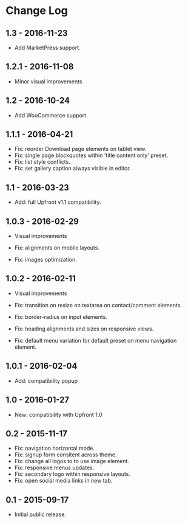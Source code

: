 Change Log
============


1.3 - 2016-11-23
-------------------------------------------------------------------------------
- Add MarketPress support.

1.2.1 - 2016-11-08
-------------------------------------------------------------------------------
- Minor visual improvements

1.2 - 2016-10-24
-------------------------------------------------------------------------------
- Add WooCommerce support.

1.1.1 - 2016-04-21
-------------------------------------------------------------------------------
- Fix: reorder Download page elements on tablet view.
- Fix: single page blockquotes within 'title content only' preset.
- Fix: list style conflicts.
- Fix: set gallery caption always visible in editor.

1.1 - 2016-03-23
-------------------------------------------------------------------------------
- Add: full Upfront v1.1 compatibility.

1.0.3 - 2016-02-29
-------------------------------------------------------------------------------
- Visual improvements

- Fix: alignments on mobile layouts.
- Fix: images optimization.

1.0.2 - 2016-02-11
-------------------------------------------------------------------------------
- Visual improvements

- Fix: transition on resize on textarea on contact/comment elements.
- Fix: border-radius on input elements.
- Fix: heading alignments and sizes on responsive views.
- Fix: default menu variation for default preset on menu navigation element.

1.0.1 - 2016-02-04
-------------------------------------------------------------------------------
- Add: compatibility popup

1.0 - 2016-01-27
-------------------------------------------------------------------------------
- New: compatibility with Upfront 1.0

0.2 - 2015-11-17
-------------------------------------------------------------------------------
- Fix: navigation horizontal mode.
- Fix: signup form consitent across theme.
- Fix: change all logos to to use image element.
- Fix: responsive menus updates.
- Fix: secondary logo within responsive layouts.
- Fix: open social media links in new tab.

0.1 - 2015-09-17
-------------------------------------------------------------------------------
- Initial public release.

